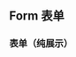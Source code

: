 <div class="demo-header">
<p class="overviewicon">
  <span class="wapi-business-slider"/>
</p>

## Form 表单

<mobile-uxlink widget-name="Form"></mobile-uxlink>
</div>

### 表单（纯展示）

<mobile-view link="form/form-writeone"></mobile-view>

<br>

